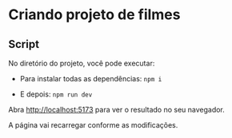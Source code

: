 # Criando projeto de filmes

## Script

No diretório do projeto, você pode executar:

- Para instalar todas as dependências: 
`npm i` 

- E depois: 
`npm run dev`

Abra [http://localhost:5173](http://localhost:5173) para ver o resultado no seu navegador.

A página vai recarregar conforme as modificações.

